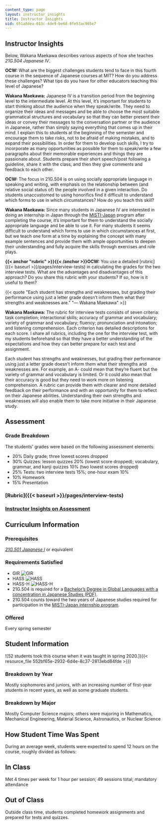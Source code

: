 ```yaml
---
content_type: page
layout: instructor_insights
title: Instructor Insights
uid: 651a8dea-013c-4de9-be6d-0fe53ac965e7
---
```


Instructor Insights
-------------------

Below, Wakana Maekawa describes various aspects of how she teaches _21G.504 Japanese IV_.

**OCW:** What are the biggest challenges students tend to face in this fourth course in the sequence of Japanese courses at MIT? How do you address these challenges? What tips do you have for other educators teaching this level of Japanese?

**Wakana Maekawa:** Japanese IV is a transition period from the beginning level to the intermediate level. At this level, it’s important for students to start thinking about the audience when they speak/write. They need to organize their ideas and messages and be able to choose the most suitable grammatical structures and vocabulary so that they can better present their ideas or convey their messages to the conversation partner or the audience in Japanese, rather than simply saying everything that comes up in their mind. I explain this to students at the beginning of the semester and encourage them to take risks, not to be afraid of making mistakes, and to expand their possibilities. In order for them to develop such skills, I try to incorporate as many opportunities as possible for them to speak/write a few paragraphs about their memorable experiences and things they are passionate about. Students prepare their short speech/post following a guideline, share it with the class, and then they give comments and feedback to each other.

**OCW:** The focus in 21G.504 is on using socially appropriate language in speaking and writing, with emphasis on the relationship between (and relative social status of) the people involved in a given interaction. Do students unaccustomed to using honorifics find it difficult to understand which forms to use in which circumstances? How do you teach this skill?

**Wakana Maekawa:** Since many students in Japanese IV are interested in doing an internship in Japan through the [MISTI-Japan](https://misti.mit.edu/mit-japan) program after completing the course, it’s important for them to understand the socially appropriate language and be able to use it. For many students it seems difficult to understand which forms to use in which circumstances at first, but we teach one form at a time by explaining the concept with many example sentences and provide them with ample opportunities to deepen their understanding and fully acquire the skills through exercises and role plays.

**{{< anchor "rubric" >}}{{< /anchor >}}OCW:** You use a detailed [rubric]({{< baseurl >}}/pages/interview-tests) in calculating the grades for the two interview tests. What are the advantages and disadvantages of this approach? Do you share this rubric with your students? If so, how is it useful to them?

{{< quote "Each student has strengths and weaknesses, but grading their performance using just a letter grade doesn’t inform them what their strengths and weaknesses are." "— Wakana Maekawa" >}}

**Wakana Maekawa:** The rubric for interview tests consists of seven criteria: task completion; interactional skills; accuracy of grammar and vocabulary; variety of grammar and vocabulary; fluency; pronunciation and intonation; and listening comprehension. Each criterion has detailed descriptions for each score. I share all rubrics, including the one for the interview test, with my students beforehand so that they have a better understanding of the expectations and how they can better prepare for each test and assignment.

Each student has strengths and weaknesses, but grading their performance using just a letter grade doesn’t inform them what their strengths and weaknesses are. For example, an A- could mean that they’re fluent but the variety of grammar and vocabulary is limited. Or it could also mean that their accuracy is good but they need to work more on listening comprehension. A rubric can provide them with clearer and more detailed feedback on their performance and with an opportunity for them to reflect on their Japanese abilities. Understanding their own strengths and weaknesses will also enable them to take more initiative in their Japanese study.

Assessment
----------

### Grade Breakdown

The students' grades were based on the following assessment elements:

- 20% Daily grade; three lowest scores dropped
- 30% Quizzes: lesson quizzes 20% (lowest score dropped); vocabulary, grammar, and kanji quizzes 10% (two lowest scores dropped)
- 25% Tests: two interview tests 15%; one-hour exam 10%
- 10% Homework
- 15% Presentation
  

### [Rubric]({{< baseurl >}}/pages/interview-tests)

### [Instructor Insights on Assessment](#rubric)

Curriculum Information
----------------------

### Prerequisites

[_21G.501 Japanese I_](/courses/21g-501-japanese-i-fall-2019/) or equivalent

### Requirements Satisfied

*   GIR ![GIR](/images/educator/icon-question-gir.png)
*   HASS ![HASS](/images/educator/icon-question-hass.png)
*   HASS-H ![HASS-H](/images/educator/icon-question-hass-h.png)
*   21G.504 is required for a [Bachelor’s Degree in Global Languages with a concentration in Japanese Studies (PDF)](https://mitgsl.mit.edu/sites/default/files/JapaneseSmSpring21_0.pdf).
*   21G.504 counts toward the two years of Japanese studies required for participation in the [MISTI-Japan internship program](https://misti.mit.edu/mit-japan).

### Offered

Every spring semester

Student Information
-------------------

![52 students took this course when it was taught in spring 2020.]({{< resource_file 552bf65e-2932-6d4e-8c37-2813ebd84fde >}})

### Breakdown by Year

Mostly sophomores and juniors, with an increasing number of first-year students in recent years, as well as some graduate students.

### Breakdown by Major

Mostly Computer Science majors; others were majoring in Mathematics, Mechanical Engineering, Material Science, Astronautics, or Nuclear Science

How Student Time Was Spent
--------------------------

During an average week, students were expected to spend 12 hours on the course, roughly divided as follows:

In Class
--------

Met 4 times per week for 1 hour per session; 49 sessions total; mandatory attendance

Out of Class
------------

Outside class time, students completed homework assignments and prepared for tests and quizzes.